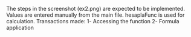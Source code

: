 The steps in the screenshot (ex2.png) are expected to be implemented. Values are entered manually from the main file. hesaplaFunc is used for calculation.
Transactions made:
1- Accessing the function
2- Formula application